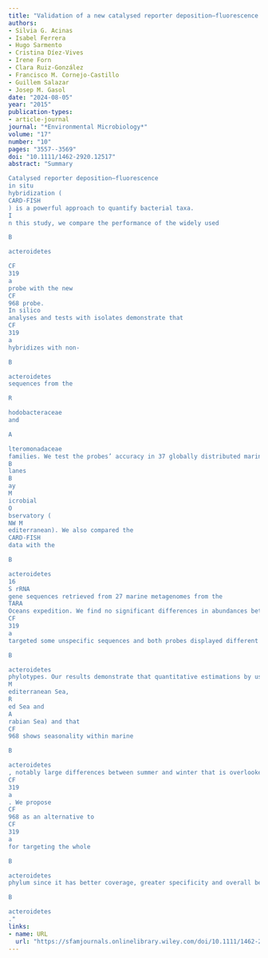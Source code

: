 ```yaml
---
title: "Validation of a new catalysed reporter deposition–fluorescence \textitin situ hybridization probe for the accurate quantification of marine \textlessspan style="font-variant:small-caps;"\textgreater \textitB \textless/span\textgreater \textitacteroidetes populations"
authors:
- Silvia G. Acinas
- Isabel Ferrera
- Hugo Sarmento
- Cristina Díez‐Vives
- Irene Forn
- Clara Ruiz‐González
- Francisco M. Cornejo‐Castillo
- Guillem Salazar
- Josep M. Gasol
date: "2024-08-05"
year: "2015"
publication-types:
- article-journal
journal: "*Environmental Microbiology*"
volume: "17"
number: "10"
pages: "3557--3569"
doi: "10.1111/1462-2920.12517"
abstract: "Summary

Catalysed reporter deposition–fluorescence
in situ
hybridization (
CARD‐FISH
) is a powerful approach to quantify bacterial taxa.
I
n this study, we compare the performance of the widely used

B

acteroidetes

CF
319
a
probe with the new
CF
968 probe.
In silico
analyses and tests with isolates demonstrate that
CF
319
a
hybridizes with non‐

B

acteroidetes
sequences from the

R

hodobacteraceae
and

A

lteromonadaceae
families. We test the probes’ accuracy in 37 globally distributed marine samples and over two consecutive years at the
B
lanes
B
ay
M
icrobial
O
bservatory (
NW M
editerranean). We also compared the
CARD‐FISH
data with the

B

acteroidetes
16
S rRNA
gene sequences retrieved from 27 marine metagenomes from the
TARA
Oceans expedition. We find no significant differences in abundances between both approaches, although
CF
319
a
targeted some unspecific sequences and both probes displayed different abundances of specific

B

acteroidetes
phylotypes. Our results demonstrate that quantitative estimations by using both probes are significantly different in certain oceanographic regions (
M
editerranean Sea,
R
ed Sea and
A
rabian Sea) and that
CF
968 shows seasonality within marine

B

acteroidetes
, notably large differences between summer and winter that is overlooked by
CF
319
a
. We propose
CF
968 as an alternative to
CF
319
a
for targeting the whole

B

acteroidetes
phylum since it has better coverage, greater specificity and overall better quantifies marine

B

acteroidetes
."
links:
- name: URL
  url: "https://sfamjournals.onlinelibrary.wiley.com/doi/10.1111/1462-2920.12517"
---
```

